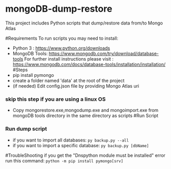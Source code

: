 # mongoDB-dump-restore
This project includes Python scripts that dump/restore data from/to Mongo Atlas

#Requirements
To run scripts you may need to install:
- Python 3 : https://www.python.org/downloads
- MongoDB Tools: https://www.mongodb.com/try/download/database-tools
For further install instructions please visit :
  https://www.mongodb.com/docs/database-tools/installation/installation/
#Steps
- pip install pymongo
- create a folder named 'data' at the root of the project
- (if needed) Edit config.json file by providing Mongo Atlas uri
### skip this step if you are using a linux OS
- Copy mongorestore.exe,mongodump.exe and mongoimport.exe from mongoDB tools directory in the same directory as scripts
#Run Script

### Run dump script
* if you want to import all databases:
`py backup.py --all`
* if you want to import a specific database:
`py backup.py [dbName]`
  
#TroubleShooting
if you get the "Dnspython module must be installed" error run this command:
`python -m pip install pymongo[srv]`
